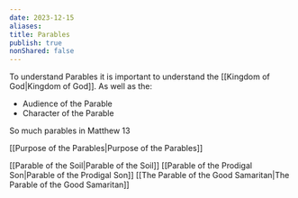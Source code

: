 ```yaml
---
date: 2023-12-15
aliases: 
title: Parables
publish: true
nonShared: false
---
```


To understand Parables it is important to understand the [[Kingdom of God|Kingdom of God]].
As well as the:
- Audience of the Parable
- Character of the Parable


So much parables in Matthew 13


[[Purpose of the Parables|Purpose of the Parables]]


[[Parable of the Soil|Parable of the Soil]]
[[Parable of the Prodigal Son|Parable of the Prodigal Son]]
[[The Parable of the Good Samaritan|The Parable of the Good Samaritan]]